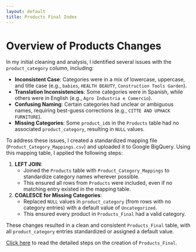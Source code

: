 ```yaml
---
layout: default
title: Products Final Index
---
```


<h1>Overview of Products Changes</h1>

<p>
  In my initial cleaning and analysis, I identified several issues with the <code>product_category</code> column, including:
</p>
<ul>
  <li><strong>Inconsistent Case</strong>: Categories were in a mix of lowercase, uppercase, and title case (e.g., <code>babies</code>, <code>HEALTH BEAUTY</code>, <code>Construction Tools Garden</code>).</li>
  <li><strong>Translation Inconsistencies</strong>: Some categories were in Spanish, while others were in English (e.g., <code>Agro Industria e Comercio</code>).</li>
  <li><strong>Confusing Naming</strong>: Certain categories had unclear or ambiguous names, requiring best-guess corrections (e.g., <code>CITTE AND UPHACK FURNITURE</code>).</li>
  <li><strong>Missing Categories</strong>: Some <code>product_id</code>s in the <code>Products</code> table had no associated <code>product_category</code>, resulting in <code>NULL</code> values.</li>
</ul>

<p>To address these issues, I created a standardized mapping file (<code>Product_Category_Mappings.csv</code>) and uploaded it to Google BigQuery. Using this mapping table, I applied the following steps:</p>

<ol>
  <li>
    <strong>LEFT JOIN</strong>:  
    <ul>
      <li>Joined the <code>Products</code> table with <code>Product_Category_Mappings</code> to standardize category names wherever possible.</li>
      <li>This ensured all rows from <code>Products</code> were included, even if no matching entry existed in the mapping table.</li>
    </ul>
  </li>
  <li>
    <strong>COALESCE for Missing Categories</strong>:  
    <ul>
      <li>Replaced <code>NULL</code> values in <code>product_category</code> (from rows with no category entries) with a default value of <code>Uncategorized</code>.</li>
      <li>This ensured every product in <code>Products_Final</code> had a valid category.</li>
    </ul>
  </li>
</ol>

<p>
  These changes resulted in a clean and consistent <code>Products_Final</code> table, with all <code>product_category</code> entries standardized or assigned a default value.
</p>

<p><a href="steps">Click here</a> to read the detailed steps on the creation of <code>Products_Final</code>.</p>
